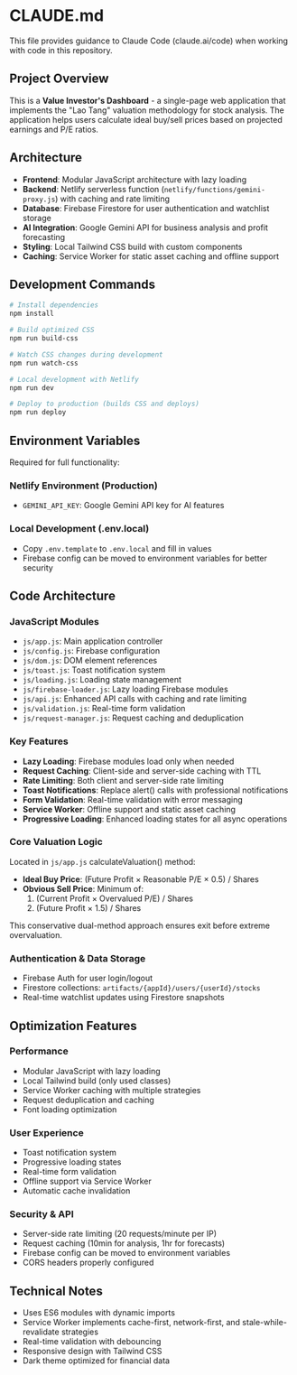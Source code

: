 # CLAUDE.md

This file provides guidance to Claude Code (claude.ai/code) when working with code in this repository.

## Project Overview

This is a **Value Investor's Dashboard** - a single-page web application that implements the "Lao Tang" valuation methodology for stock analysis. The application helps users calculate ideal buy/sell prices based on projected earnings and P/E ratios.

## Architecture

- **Frontend**: Modular JavaScript architecture with lazy loading
- **Backend**: Netlify serverless function (`netlify/functions/gemini-proxy.js`) with caching and rate limiting
- **Database**: Firebase Firestore for user authentication and watchlist storage
- **AI Integration**: Google Gemini API for business analysis and profit forecasting
- **Styling**: Local Tailwind CSS build with custom components
- **Caching**: Service Worker for static asset caching and offline support

## Development Commands

```bash
# Install dependencies
npm install

# Build optimized CSS
npm run build-css

# Watch CSS changes during development
npm run watch-css

# Local development with Netlify
npm run dev

# Deploy to production (builds CSS and deploys)
npm run deploy
```

## Environment Variables

Required for full functionality:

### Netlify Environment (Production)
- `GEMINI_API_KEY`: Google Gemini API key for AI features

### Local Development (.env.local)
- Copy `.env.template` to `.env.local` and fill in values
- Firebase config can be moved to environment variables for better security

## Code Architecture

### JavaScript Modules
- `js/app.js`: Main application controller
- `js/config.js`: Firebase configuration
- `js/dom.js`: DOM element references
- `js/toast.js`: Toast notification system
- `js/loading.js`: Loading state management
- `js/firebase-loader.js`: Lazy loading Firebase modules
- `js/api.js`: Enhanced API calls with caching and rate limiting
- `js/validation.js`: Real-time form validation
- `js/request-manager.js`: Request caching and deduplication

### Key Features
- **Lazy Loading**: Firebase modules load only when needed
- **Request Caching**: Client-side and server-side caching with TTL
- **Rate Limiting**: Both client and server-side rate limiting
- **Toast Notifications**: Replace alert() calls with professional notifications
- **Form Validation**: Real-time validation with error messaging
- **Service Worker**: Offline support and static asset caching
- **Progressive Loading**: Enhanced loading states for all async operations

### Core Valuation Logic
Located in `js/app.js` calculateValuation() method:
- **Ideal Buy Price**: (Future Profit × Reasonable P/E × 0.5) / Shares
- **Obvious Sell Price**: Minimum of:
  1. (Current Profit × Overvalued P/E) / Shares
  2. (Future Profit × 1.5) / Shares

This conservative dual-method approach ensures exit before extreme overvaluation.

### Authentication & Data Storage
- Firebase Auth for user login/logout
- Firestore collections: `artifacts/{appId}/users/{userId}/stocks`
- Real-time watchlist updates using Firestore snapshots

## Optimization Features

### Performance
- Modular JavaScript with lazy loading
- Local Tailwind build (only used classes)
- Service Worker caching with multiple strategies
- Request deduplication and caching
- Font loading optimization

### User Experience
- Toast notification system
- Progressive loading states
- Real-time form validation
- Offline support via Service Worker
- Automatic cache invalidation

### Security & API
- Server-side rate limiting (20 requests/minute per IP)
- Request caching (10min for analysis, 1hr for forecasts)
- Firebase config can be moved to environment variables
- CORS headers properly configured

## Technical Notes

- Uses ES6 modules with dynamic imports
- Service Worker implements cache-first, network-first, and stale-while-revalidate strategies
- Real-time validation with debouncing
- Responsive design with Tailwind CSS
- Dark theme optimized for financial data